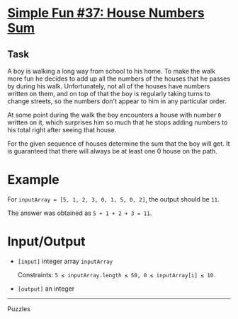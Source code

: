 <div class="description-content p-4">
<div class="markdown prose max-w-none mb-8" id="description"><h1><a href="https://www.codewars.com/kata/58880c6e79a0a3e459000004" target="_blank">Simple Fun #37: House Numbers Sum</a></h1><h2 id="task">Task</h2>
<p> A boy is walking a long way from school to his home. To make the walk more fun he decides to add up all the numbers of the houses that he passes by during his walk. Unfortunately, not all of the houses have numbers written on them, and on top of that the boy is regularly taking turns to change streets, so the numbers don't appear to him in any particular order.</p>
<p> At some point during the walk the boy encounters a house with number <code>0</code> written on it, which surprises him so much that he stops adding numbers to his total right after seeing that house.</p>
<p> For the given sequence of houses determine the sum that the boy will get. It is guaranteed that there will always be at least one 0 house on the path.</p>
<h1 id="example">Example</h1>
<p> For <code>inputArray = [5, 1, 2, 3, 0, 1, 5, 0, 2]</code>, the output should be <code>11</code>.</p>
<p> The answer was obtained as <code>5 + 1 + 2 + 3 = 11</code>.</p>
<h1 id="inputoutput">Input/Output</h1>
<ul>
<li><p><code>[input]</code> integer array <code>inputArray</code></p>
<p> Constraints: <code>5 ≤ inputArray.length ≤ 50, 0 ≤ inputArray[i] ≤ 10.</code></p>
</li>
<li><p><code>[output]</code> an integer</p>
</li>
</ul>
</div>
<hr>
<div class="mt-4"><span><i class="icon-moon-tag "></i></span><div class="keyword-tag">Puzzles</div></div>
</div>